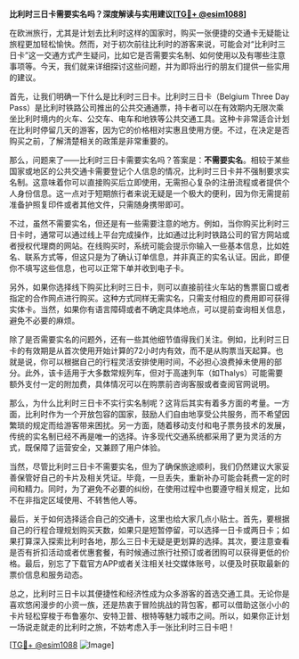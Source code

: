 **比利时三日卡需要实名吗？深度解读与实用建议[[TG💪+ @esim1088](https://t.me/s/esim1088)]**

在欧洲旅行，尤其是计划去比利时这样的国家时，购买一张便捷的交通卡无疑能让旅程更加轻松愉快。然而，对于初次前往比利时的游客来说，可能会对“比利时三日卡”这一交通方式产生疑问，比如它是否需要实名制、如何使用以及有哪些注意事项等。今天，我们就来详细探讨这些问题，并为即将出行的朋友们提供一些实用的建议。

首先，让我们明确一下什么是比利时三日卡。比利时三日卡（Belgium Three Day Pass）是比利时铁路公司推出的公共交通通票，持卡者可以在有效期内无限次乘坐比利时境内的火车、公交车、电车和地铁等公共交通工具。这种卡非常适合计划在比利时停留几天的游客，因为它的价格相对实惠且使用方便。不过，在决定是否购买之前，了解清楚相关的政策是非常重要的。

那么，问题来了——比利时三日卡需要实名吗？答案是：**不需要实名**。相较于某些国家或地区的公共交通卡需要登记个人信息的情况，比利时三日卡并不强制要求实名制。这意味着你可以直接购买后立即使用，无需担心复杂的注册流程或者提供个人身份信息。这一点对于短期旅行者来说无疑是一个极大的便利，因为你无需提前准备护照复印件或者其他文件，只需随身携带即可。

不过，虽然不需要实名，但还是有一些需要注意的地方。例如，当你购买比利时三日卡时，通常可以通过线上平台完成操作，比如通过比利时铁路公司的官方网站或者授权代理商的网站。在线购买时，系统可能会提示你输入一些基本信息，比如姓名、联系方式等，但这只是为了确认订单信息，并非真正的实名认证。因此，即便你不填写这些信息，也可以正常下单并收到电子卡。

另外，如果你选择线下购买比利时三日卡，则可以直接前往火车站的售票窗口或者指定的合作网点进行购买。这种方式同样无需实名，只需支付相应的费用即可获得实体卡。当然，如果你有语言障碍或者不确定具体地点，可以提前查询相关信息，避免不必要的麻烦。

除了是否需要实名的问题外，还有一些其他细节值得我们关注。例如，比利时三日卡的有效期是从首次使用开始计算的72小时内有效，而不是从购票当天起算。也就是说，你可以根据自己的行程灵活安排使用时间，不必担心浪费掉未使用的部分。此外，该卡适用于大多数常规列车，但对于高速列车（如Thalys）可能需要额外支付一定的附加费，具体情况可以在购票前咨询客服或者查阅官网说明。

那么，为什么比利时三日卡不实行实名制呢？这背后其实有着多方面的考量。一方面，比利时作为一个开放包容的国家，鼓励人们自由地享受公共服务，而不希望因繁琐的规定而给游客带来困扰。另一方面，随着移动支付和电子票务技术的发展，传统的实名制已经不再是唯一的选择。许多现代交通系统都采用了更为灵活的方式，既保障了运营安全，又兼顾了用户体验。

当然，尽管比利时三日卡不需要实名，但为了确保旅途顺利，我们仍然建议大家妥善保管好自己的卡片及相关凭证。毕竟，一旦丢失，重新补办可能会耗费一定的时间和精力。同时，为了避免不必要的纠纷，在使用过程中也要遵守相关规定，比如不在非指定区域使用、不转售他人等。

最后，关于如何选择适合自己的交通卡，这里也给大家几点小贴士。首先，要根据自己的行程合理规划购买天数，如果只是短暂停留，可以选择一日卡或两日卡；如果打算深入探索比利时各地，那么三日卡无疑是更划算的选择。其次，要注意查看是否有折扣活动或者优惠套餐，有时候通过旅行社预订或者团购可以获得更低的价格。最后，别忘了下载官方APP或者关注相关社交媒体账号，以便及时获取最新的票价信息和服务动态。

总之，比利时三日卡以其便捷性和经济性成为众多游客的首选交通工具。无论你是喜欢悠闲漫步的小资一族，还是热衷于冒险挑战的背包客，都可以借助这张小小的卡片轻松穿梭于布鲁塞尔、安特卫普、根特等魅力城市之间。所以，如果你正计划一场说走就走的比利时之旅，不妨考虑入手一张比利时三日卡吧！

[[TG💪+ @esim1088](https://t.me/s/esim1088) ![Image](https://i.postimg.cc/4NQfJmqS/Snipaste-2025-05-13-00-14-12.png)]